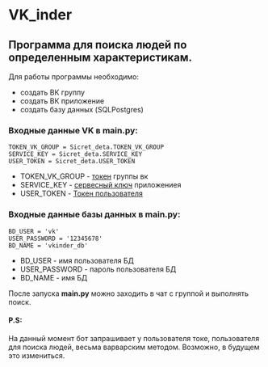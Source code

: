 # VK_inder
## Программа для поиска людей по определенным характеристикам.
Для работы программы необходимо:
- создать ВК группу
- создать ВК приложение
- создать базу данных (SQLPostgres)
### Входные данные VK в main.py:
```python3
TOKEN_VK_GROUP = Sicret_deta.TOKEN_VK_GROUP
SERVICE_KEY = Sicret_deta.SERVICE_KEY
USER_TOKEN = Sicret_deta.USER_TOKEN
```
- TOKEN_VK_GROUP  - [токен](https://vk.com/dev/access_token?f=2.%20%D0%9A%D0%BB%D1%8E%D1%87%20%D0%B4%D0%BE%D1%81%D1%82%D1%83%D0%BF%D0%B0%20%D1%81%D0%BE%D0%BE%D0%B1%D1%89%D0%B5%D1%81%D1%82%D0%B2%D0%B0) группы вк
- SERVICE_KEY - [сервесный ключ](https://vk.com/dev/access_token?f=3.%20%D0%A1%D0%B5%D1%80%D0%B2%D0%B8%D1%81%D0%BD%D1%8B%D0%B9%20%D0%BA%D0%BB%D1%8E%D1%87%20%D0%B4%D0%BE%D1%81%D1%82%D1%83%D0%BF%D0%B0) приложениея
- USER_TOKEN - [Токен пользователя](https://vk.com/dev/access_token?f=1.%20%D0%9A%D0%BB%D1%8E%D1%87%20%D0%B4%D0%BE%D1%81%D1%82%D1%83%D0%BF%D0%B0%20%D0%BF%D0%BE%D0%BB%D1%8C%D0%B7%D0%BE%D0%B2%D0%B0%D1%82%D0%B5%D0%BB%D1%8F)


### Входные данные базы данных в main.py:
```python3
BD_USER = 'vk'
USER_PASSWORD = '12345678'
BD_NAME = 'vkinder_db'
```
- BD_USER - имя пользователя БД
- USER_PASSWORD - пароль пользователя БД
- BD_NAME - имя БД

После запуска **main.py** можно заходить в чат с группой и выполнять поиск.
#### P.S:
На данный момент бот запрашивает у пользователя токе, пользователя для поиска людей, весьма варварским методом. Возможно, в будущем это измениться.
